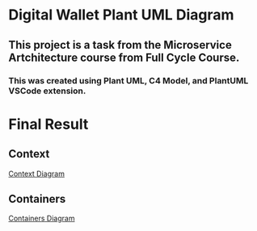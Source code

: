 # Digital Wallet Plant UML Diagram

## This project is a task from the Microservice Artchitecture course from Full Cycle Course.
### This was created using Plant UML, C4 Model, and PlantUML VSCode extension.

# Final Result

## Context

[Context Diagram](http://www.plantuml.com/plantuml/dpng/VP31hjem44Nt-GhNAv20RBhgYYg5Ta7Kg0bY6Hbd6YoDxSYU2FBtpqxUYq2HMDawSy-LPlQUXADUO_9D6Obz0-n6rFaVQUh4VTSgklNNteEJrX0Osachqmw5YSxMKuFgccRVjqL4v_oKQk49N41r5eq7xRhOdf0Y1CP_gL0fa5q48X0xzeWi6oG2JmfmtfgLH0M6DenduuTl5jBPW-Fhf1myWLxTHxXCJUEe7pFsEWlofrqV7hJo81rGhOKHBRWW_BoKh1mXooSOQp873PX62VGpNZ_tY4v7kSXvV3fKKf2oXXNW_biNwYMmt1f5rYdJlhhI8eACQ_oj3YSUtmvC1GWQo0qic-RMlMgT63GOgbj1S1T3q8g9iDyJuK-eS5Q2zsD7yWzmFlLymd1P7uq_LLMK8HL3NyF5bTw5uodU9-Q5twOM-otIUp1Dh_43)

## Containers

[Containers Diagram](http://www.plantuml.com/plantuml/dpng/ZLJBRjim4BphAxP23mwGn9UU2WI87tsWS5hNSf2ZiAAsDW6A4hYhf4BHVozbkGuj2u5kvd1dXfonUC-2Jkh2HE-qLQRE2VOY5N-SJXs-tEwqxEkiPdAgj49MRbLPJ2k3jkNSiEH6PzF5Xvjr2pq-hAO5if3pKBhm3DIMt6tLwi_oV4DcYxj9ZDnO5L_3U-Et4saCmHqiaVUKhpmokRgA8j7YuNYf_H7Gm1CQGmAVQsDWqIX3SHIjoN5f9yfeid8DyUBmm-lsMOzCBlQQISD2HVhfjqmgR0e_dEvGw0KRprbt27pfa3Y0rgvKn5o68lEojZcwPf9tNkdBmUl2FBxw4m6SifXmXNucMSzQWmsX6Zhm4sKmgofl5r8xXrILZZpbEBhmgrPXcyJd86W6HroLbdLc27wL3cHF80ujUrljDte66HgqYb8czwnLQpBl47ZGofKT7BXjI6fd6LJDKXRau2ZGasL1eJR8G3ZvZusLFedq3drg4fK9AfijLgzYColQf-RgghqrhB0XTyYZrxbN3gMNMHXvccUl0I_dhUv3a_nS7Owp8NDUpmNnaObF75Ww_Kpkqiy7s2PuvCoFgo6xox82xbY_e1fF2bePSXpgCU2FDWqRwsX1QKF6vnM7xBTDM-xfTU0AWzcls-qwEUctUs5ZmU2tvCVtwS1qB_qHZ22zjpb3VwSmWM7QK5IzHswyuV3zZjnjMUd3wosuOxY3xZaV_Wp2IuyN-XlTaythmlm3)

